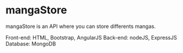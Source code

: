 # mangaStore
mangaStore is an API where you can store differents mangas.

Front-end: HTML, Bootstrap, AngularJS
Back-end: nodeJS, ExpressJS
Database: MongoDB
